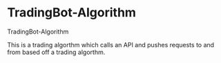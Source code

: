 # TradingBot-Algorithm
TradingBot-Algorithm

This is a trading algorthm which calls an API and pushes requests to and from based off a trading algorthm.
